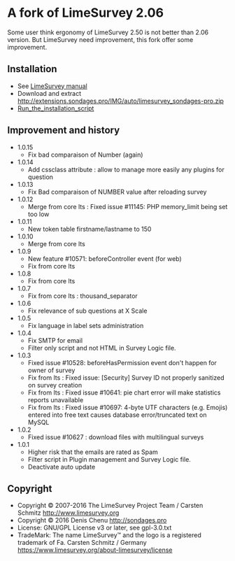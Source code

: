 # A fork of LimeSurvey 2.06 #

Some user think ergonomy of LimeSurvey 2.50 is not better than 2.06 version. But LimeSurvey need improvement, this fork offer some improvement.

## Installation ##
- See [LimeSurvey manual](https://manual.limesurvey.org/Installation)
- Download and extract <http://extensions.sondages.pro/IMG/auto/limesurvey_sondages-pro.zip>
- [Run_the_installation_script](https://manual.limesurvey.org/Installation#Run_the_installation_script)


## Improvement and history ##
* 1.0.15
    * Fix bad comparaison of Number (again)
* 1.0.14
    * Add cssclass attribute : allow to manage more easily any plugins for question
* 1.0.13
    * Fix Bad comparaison of NUMBER value after reloading survey
* 1.0.12
    * Merge from core lts : Fixed issue #11145: PHP memory_limit being set too low
* 1.0.11
    * New token table firstname/lastname to 150
* 1.0.10
    * Merge from core lts
* 1.0.9
    * New feature #10571: beforeController event (for web)
    * Fix from core lts
* 1.0.8
    * Fix from core lts
* 1.0.7
    * Fix from core lts : thousand_separator
* 1.0.6
    * Fix relevance of sub questions at X Scale
* 1.0.5
    * Fix language in label sets administration
* 1.0.4
    * Fix SMTP for email
    * Filter only script and not HTML in Survey Logic file.
* 1.0.3
    * Fixed issue #10528: beforeHasPermission event don't happen for owner of survey
    * Fix from lts : Fixed issue: [Security] Survey ID not properly sanitized on survey creation
    * Fix from lts : Fixed issue #10641: pie chart error will make statistics reports unavailable
    * Fix from lts : Fixed issue #10697: 4-byte UTF characters (e.g. Emojis) entered into free text causes database error/truncated text on MySQL
* 1.0.2
    * Fixed issue #10627 : download files with multilingual surveys
* 1.0.1
    * Higher risk that the emails are rated as Spam
    * Filter script in Plugin management and Survey Logic file.
    * Deactivate auto update


## Copyright ##
- Copyright © 2007-2016 The LimeSurvey Project Team / Carsten Schmitz <http://www.limesurvey.org>
- Copyright © 2016 Denis Chenu <http://sondages.pro>
- License: GNU/GPL License v3 or later, see gpl-3.0.txt
- TradeMark: The name LimeSurvey™ and the logo is a registered trademark of Fa. Carsten Schmitz / Germany <https://www.limesurvey.org/about-limesurvey/license>
